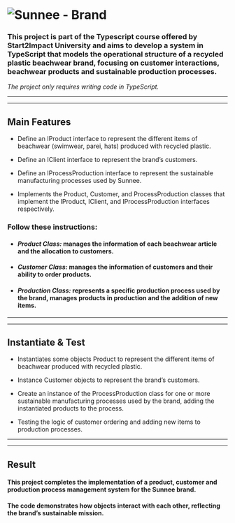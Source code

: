 # ![Sunnee - Brand](https://via.placeholder.com/468x60/FF0000/FFFFFF?text=Sunnee+Brand)

### This project is part of the Typescript course offered by Start2Impact University and aims to develop a system in TypeScript that models the operational structure of a recycled plastic beachwear brand, focusing on customer interactions, beachwear products and sustainable production processes.

_The project only requires writing code in TypeScript._

---

---

## Main Features

- Define an IProduct interface to represent the different items of beachwear (swimwear, parei, hats) produced with recycled plastic.

- Define an IClient interface to represent the brand’s customers.

- Define an IProcessProduction interface to represent the sustainable manufacturing processes used by Sunnee.

- Implements the Product, Customer, and ProcessProduction classes that implement the IProduct, IClient, and IProcessProduction interfaces respectively.

### Follow these instructions:

- #### _Product Class:_ manages the information of each beachwear article and the allocation to customers.

- #### _Customer Class:_ manages the information of customers and their ability to order products.

- #### _Production Class:_ represents a specific production process used by the brand, manages products in production and the addition of new items.

---

---

## Instantiate & Test

- Instantiates some objects Product to represent the different items of beachwear produced with recycled plastic.

- Instance Customer objects to represent the brand’s customers.

- Create an instance of the ProcessProduction class for one or more sustainable manufacturing processes used by the brand, adding the instantiated products to the process.

- Testing the logic of customer ordering and adding new items to production processes.

---

---

## Result

#### This project completes the implementation of a product, customer and production process management system for the Sunnee brand.

#### The code demonstrates how objects interact with each other, reflecting the brand’s sustainable mission.
